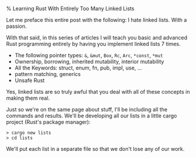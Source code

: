 % Learning Rust With Entirely Too Many Linked Lists

Let me preface this entire post with the following: I hate linked lists. With a passion.

With that said, in this series of articles I will teach you basic and advanced Rust programming entirely by having you implement linked lists 7 times.

* The following pointer types: `&`, `&mut`, `Box`, `Rc`, `Arc`, `*const`, `*mut` 
* Ownership, borrowing, inherited mutability, interior mutability
* All the Keywords: struct, enum, fn, pub, impl, use, ...
* pattern matching, generics
* Unsafe Rust

Yes, linked lists are so truly awful that you deal with all of these concepts in making them real.

Just so we're on the same page about stuff, I'll be including all the commands and results. We'll be developing all our lists in a little cargo project (Rust's package manager):

```text
> cargo new lists
> cd lists
```

We'll put each list in a separate file so that we don't lose any of our work.
